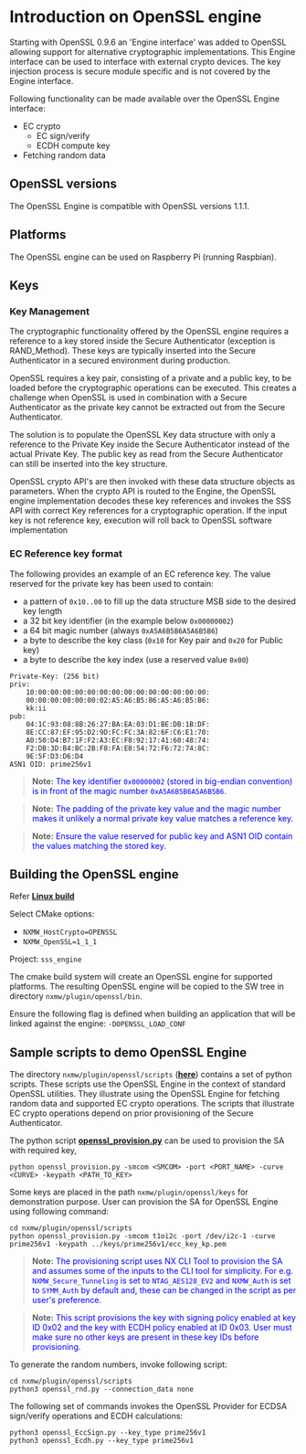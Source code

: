 # Introduction on OpenSSL engine

Starting with OpenSSL 0.9.6 an 'Engine interface' was added to OpenSSL
allowing support for alternative cryptographic implementations. This
Engine interface can be used to interface with external crypto devices.
The key injection process is secure module specific and is not covered
by the Engine interface.

Following functionality can be made available over the OpenSSL Engine
interface:

- EC crypto
    - EC sign/verify
    - ECDH compute key
- Fetching random data


## OpenSSL versions

The OpenSSL Engine is compatible with OpenSSL versions 1.1.1.

## Platforms

The OpenSSL engine can be used on Raspberry Pi (running Raspbian).

## Keys

### Key Management

The cryptographic functionality offered by the OpenSSL engine requires a
reference to a key stored inside the Secure Authenticator (exception is
RAND_Method). These keys are typically inserted into the Secure
Authenticator in a secured environment during production.

OpenSSL requires a key pair, consisting of a private and a public key,
to be loaded before the cryptographic operations can be executed. This
creates a challenge when OpenSSL is used in combination with a Secure
Authenticator as the private key cannot be extracted out from the Secure
Authenticator.

The solution is to populate the OpenSSL Key data structure with only a
reference to the Private Key inside the Secure Authenticator instead of
the actual Private Key. The public key as read from the Secure
Authenticator can still be inserted into the key structure.

OpenSSL crypto API's are then invoked with these data structure objects
as parameters. When the crypto API is routed to the Engine, the OpenSSL
engine implementation decodes these key references and invokes the SSS
API with correct Key references for a cryptographic operation. If the
input key is not reference key, execution will roll back to OpenSSL
software implementation

### EC Reference key format

The following provides an example of an EC reference key. The value
reserved for the private key has been used to contain:

-   a pattern of `0x10..00` to fill up the data structure MSB side to the
    desired key length
-   a 32 bit key identifier (in the example below `0x00000002`)
-   a 64 bit magic number (always `0xA5A6B5B6A5A6B5B6`)
-   a byte to describe the key class (`0x10` for Key pair and `0x20` for
    Public key)
-   a byte to describe the key index (use a reserved value `0x00`)

```
Private-Key: (256 bit)
priv:
    10:00:00:00:00:00:00:00:00:00:00:00:00:00:00:
    00:00:00:00:00:00:02:A5:A6:B5:B6:A5:A6:B5:B6:
    kk:ii
pub:
    04:1C:93:08:8B:26:27:BA:EA:03:D1:BE:DB:1B:DF:
    8E:CC:87:EF:95:D2:9D:FC:FC:3A:82:6F:C6:E1:70:
    A0:50:D4:B7:1F:F2:A3:EC:F8:92:17:41:60:48:74:
    F2:DB:3D:B4:BC:2B:F8:FA:E8:54:72:F6:72:74:8C:
    9E:5F:D3:D6:D4
ASN1 OID: prime256v1
```


>**Note:** <span style="color:blue;">
The key identifier `0x00000002` (stored in big-endian convention) is
in front of the magic number `0xA5A6B5B6A5A6B5B6`.
</span>

>**Note:** <span style="color:blue;">
The padding of the private key value and the magic number makes it unlikely a normal private
key value matches a reference key.
</span>

>**Note:** <span style="color:blue;">
Ensure the value reserved for public key and ASN1 OID contain the values matching the stored key.
</span>

## Building the OpenSSL engine

Refer [**Linux build**](../../doc/linux/readme.md)

Select CMake options:
- `NXMW_HostCrypto=OPENSSL`
- `NXMW_OpenSSL=1_1_1`

Project: `sss_engine`

The cmake build system will create an OpenSSL engine for supported
platforms. The resulting OpenSSL engine will be copied to the SW tree in
directory `nxmw/plugin/openssl/bin`.

Ensure the following flag is defined when building an application that
will be linked against the engine: `-DOPENSSL_LOAD_CONF`


## Sample scripts to demo OpenSSL Engine

The directory `nxmw/plugin/openssl/scripts` ([**here**](./scripts/)) contains a set of
python scripts. These scripts use the OpenSSL Engine in the context of
standard OpenSSL utilities. They illustrate using the OpenSSL Engine for
fetching random data and supported EC crypto operations. The scripts that illustrate
EC crypto operations depend on prior provisioning of the Secure
Authenticator.

The python script [**openssl_provision.py**](./scripts/openssl_provision.py)
can be used to provision the SA with required key,

```
python openssl_provision.py -smcom <SMCOM> -port <PORT_NAME> -curve <CURVE> -keypath <PATH_TO_KEY>
```

Some keys are placed in the path `nxmw/plugin/openssl/keys` for demonstration purpose. User can provision the SA for OpenSSL Engine using following command:
```
cd nxmw/plugin/openssl/scripts
python openssl_provision.py -smcom t1oi2c -port /dev/i2c-1 -curve prime256v1 -keypath ../keys/prime256v1/ecc_key_kp.pem
```

>**Note:** <span style="color:blue;">
The provisioning script uses NX CLI Tool to provision the SA and assumes some of the inputs to the CLI tool for simplicity. For e.g. `NXMW_Secure_Tunneling` is set to `NTAG_AES128_EV2` and `NXMW_Auth` is set to `SYMM_Auth` by default and, these can be changed in the script as per user's preference.
</span>

>**Note:** <span style="color:blue;">
This script provisions the key with signing policy enabled at key ID 0x02 and the key with ECDH policy enabled at ID 0x03. User must make sure no other keys are present in these key IDs before provisioning.
</span>

To generate the random numbers, invoke following script:

```
cd nxmw/plugin/openssl/scripts
python3 openssl_rnd.py --connection_data none
```

The following set of commands invokes the OpenSSL Provider for ECDSA
sign/verify operations and ECDH calculations:

```
python3 openssl_EccSign.py --key_type prime256v1
python3 openssl_Ecdh.py --key_type prime256v1
```
